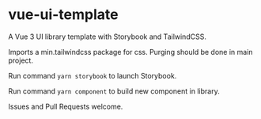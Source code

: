 # vue-ui-template
A Vue 3 UI library template with Storybook and TailwindCSS.

Imports a min.tailwindcss package for css. Purging should be done in main project.

Run command `yarn storybook` to launch Storybook.

Run command `yarn component` to build new component in library.

Issues and Pull Requests welcome.
